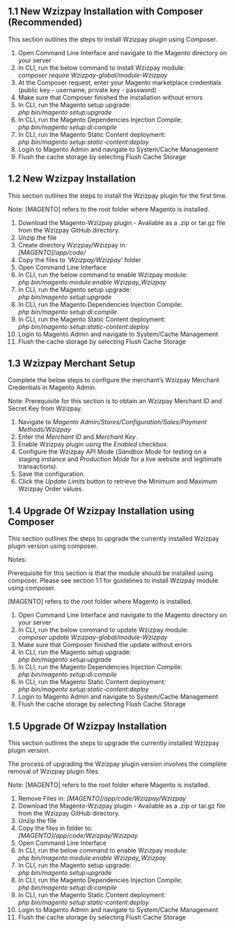 <h2> 1.1    New Wzizpay Installation with Composer (Recommended) </h2>
<p> This section outlines the steps to install Wzizpay plugin using Composer. </p>

<ol>
	<li> Open Command Line Interface and navigate to the Magento directory on your server</li>
	<li> In CLI, run the below command to install Wzizpay module: <br/> <em>composer require Wzizpay-global/module-Wzizpay</em> </li>
	<li> At the Composer request, enter your Magento marketplace credentials (public key - username, private key - password)</li>
	<li> Make sure that Composer finished the installation without errors </li>
	<li> In CLI, run the Magento setup upgrade: <br/> <em>php bin/magento setup:upgrade</em> </li>
	<li> In CLI, run the Magento Dependencies Injection Compile: <br/> <em>php bin/magento setup:di:compile</em> </li>
	<li> In CLI, run the Magento Static Content deployment: <br/> <em>php bin/magento setup:static-content:deploy</em> </li>
	<li> Login to Magento Admin and navigate to System/Cache Management </li>
	<li> Flush the cache storage by selecting Flush Cache Storage </li>
</ol>

<h2> 1.2   New Wzizpay Installation </h2>
<p>This section outlines the steps to install the Wzizpay plugin for the first time.</p>

<p> Note: [MAGENTO] refers to the root folder where Magento is installed. </p>

<ol>
	<li> Download the Magento-Wzizpay plugin - Available as a .zip or tar.gz file from the Wzizpay GitHub directory. </li>
	<li> Unzip the file </li>
	<li> Create directory Wzizpay/Wzizpay in: <br/> <em>[MAGENTO]/app/code/</em></li>
	<li> Copy the files to <em>'Wzizpay/Wzizpay'</em> folder </li>
	<li> Open Command Line Interface </li>
	<li> In CLI, run the below command to enable Wzizpay module: <br/> <em>php bin/magento module:enable Wzizpay_Wzizpay</em> </li>
	<li> In CLI, run the Magento setup upgrade: <br/> <em>php bin/magento setup:upgrade</em> </li>
	<li> In CLI, run the Magento Dependencies Injection Compile: <br/> <em>php bin/magento setup:di:compile</em> </li>
	<li> In CLI, run the Magento Static Content deployment: <br/> <em>php bin/magento setup:static-content:deploy</em> </li>
	<li> Login to Magento Admin and navigate to System/Cache Management </li>
	<li> Flush the cache storage by selecting Flush Cache Storage </li>
</ol>

<h2> 1.3	Wzizpay Merchant Setup </h2>
<p> Complete the below steps to configure the merchant’s Wzizpay Merchant Credentials in Magento Admin. </p>
<p> Note: Prerequisite for this section is to obtain an Wzizpay Merchant ID and Secret Key from Wzizpay. </p>

<ol>
	<li> Navigate to <em>Magento Admin/Stores/Configuration/Sales/Payment Methods/Wzizpay</em> </li>
	<li> Enter the <em>Merchant ID</em> and <em>Merchant Key</em>. </li>
	<li> Enable Wzizpay plugin using the <em>Enabled</em> checkbox. </li>
	<li> Configure the Wzizpay API Mode (<em>Sandbox Mode</em> for testing on a staging instance and <em>Production Mode</em> for a live website and legitimate transactions). </li>
	<li> Save the configuration. </li>
	<li> Click the <em>Update Limits</em> button to retrieve the Minimum and Maximum Wzizpay Order values.</li>
</ol>

<h2> 1.4	Upgrade Of Wzizpay Installation using Composer</h2>
<p> This section outlines the steps to upgrade the currently installed Wzizpay plugin version using composer. </p>
<p> Notes: </p>
<p>Prerequisite for this section is that the module should be installed using composer. Please see section 1.1 for guidelines to install Wzizpay module using composer.</p>
<p>[MAGENTO] refers to the root folder where Magento is installed. </p>

<ol>
	<li> Open Command Line Interface and navigate to the Magento directory on your server</li>
	<li> In CLI, run the below command to update Wzizpay module: <br/> <em>composer update Wzizpay-global/module-Wzizpay</em> </li>
	<li> Make sure that Composer finished the update without errors </li>
	<li> In CLI, run the Magento setup upgrade: <br/> <em>php bin/magento setup:upgrade</em> </li>
	<li> In CLI, run the Magento Dependencies Injection Compile: <br/> <em>php bin/magento setup:di:compile</em> </li>
	<li> In CLI, run the Magento Static Content deployment: <br/> <em>php bin/magento setup:static-content:deploy</em> </li>
	<li> Login to Magento Admin and navigate to System/Cache Management </li>
	<li> Flush the cache storage by selecting Flush Cache Storage </li>
</ol>

<h2> 1.5	Upgrade Of Wzizpay Installation </h2>
<p> This section outlines the steps to upgrade the currently installed Wzizpay plugin version. </p>
<p> The process of upgrading the Wzizpay plugin version involves the complete removal of Wzizpay plugin files. </p>
<p> Note: [MAGENTO] refers to the root folder where Magento is installed. </p>

<ol>
	<li> Remove Files in: <em>[MAGENTO]/app/code/Wzizpay/Wzizpay</em></li>
	<li> Download the Magento-Wzizpay plugin - Available as a .zip or tar.gz file from the Wzizpay GitHub directory. </li>
	<li> Unzip the file </li>
	<li> Copy the files in folder to: <br/> <em>[MAGENTO]/app/code/Wzizpay/Wzizpay</em> </li>
	<li> Open Command Line Interface </li>
	<li> In CLI, run the below command to enable Wzizpay module: <br/> <em>php bin/magento module:enable Wzizpay_Wzizpay</em> </li>
	<li> In CLI, run the Magento setup upgrade: <br/> <em>php bin/magento setup:upgrade</em> </li>
	<li> In CLI, run the Magento Dependencies Injection Compile: <br/> <em>php bin/magento setup:di:compile</em> </li>
	<li> In CLI, run the Magento Static Content deployment: <br/> <em>php bin/magento setup:static-content:deploy</em> </li>
	<li> Login to Magento Admin and navigate to System/Cache Management </li>
	<li> Flush the cache storage by selecting Flush Cache Storage </li>
</ol>